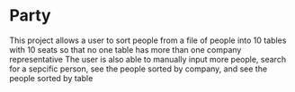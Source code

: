 # Party
This project allows a user to sort people from a file of people into 10 tables with 10 seats so that no one table has more than one company representative
The user is also able to manually input more people, search for a sepcific person, see the people sorted by company, and see the people sorted by table
